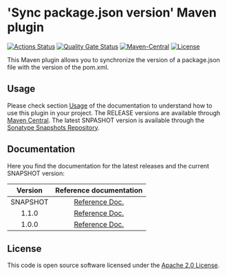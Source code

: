 # 'Sync package.json version' Maven plugin
[![Actions Status](https://github.com/ingogriebsch/sync-packagejson-version-maven-plugin/workflows/build/badge.svg?branch=main)](https://github.com/ingogriebsch/sync-packagejson-version-maven-plugin/actions)
[![Quality Gate Status](https://sonarcloud.io/api/project_badges/measure?project=de.ingogriebsch.maven%3Async-packagejson-version-maven-plugin&metric=alert_status)](https://sonarcloud.io/dashboard?id=de.ingogriebsch.maven%3Async-packagejson-version-maven-plugin)
[![Maven-Central](https://img.shields.io/maven-central/v/de.ingogriebsch.maven/sync-packagejson-version-maven-plugin?color=green)](https://search.maven.org/artifact/de.ingogriebsch.maven/sync-packagejson-version-maven-plugin)
[![License](http://img.shields.io/:license-apache-blue.svg)](http://www.apache.org/licenses/LICENSE-2.0.html)

This Maven plugin allows you to synchronize the version of a package.json file with the version of the pom.xml.

## Usage
Please check section [Usage][sync-packagejson-version-maven-plugin-current-docs-usage] of the documentation to understand how to use this plugin in your project. 
The RELEASE versions are available through [Maven Central][maven-central]. 
The latest SNPASHOT version is available through the [Sonatype Snapshots Repository][sonatype-snapshots-repository].

## Documentation
Here you find the documentation for the latest releases and the current SNAPSHOT version:

| Version | Reference documentation |
| :---: | :---: |
| SNAPSHOT | [Reference Doc.][sync-packagejson-version-maven-plugin-current-docs] |
| 1.1.0 | [Reference Doc.][sync-packagejson-version-maven-plugin-1.1.0-docs] |
| 1.0.0 | [Reference Doc.][sync-packagejson-version-maven-plugin-1.0.0-docs] |

## License
This code is open source software licensed under the [Apache 2.0 License](https://www.apache.org/licenses/LICENSE-2.0.html).

[sync-packagejson-version-maven-plugin-current-docs]: https://ingogriebsch.github.io/sync-packagejson-version-maven-plugin/current/index.html
[sync-packagejson-version-maven-plugin-current-docs-usage]: https://ingogriebsch.github.io/sync-packagejson-version-maven-plugin/current/index.html#usage
[sync-packagejson-version-maven-plugin-1.1.0-docs]: https://ingogriebsch.github.io/sync-packagejson-version-maven-plugin/1.1.0/index.html
[sync-packagejson-version-maven-plugin-1.0.0-docs]: https://ingogriebsch.github.io/sync-packagejson-version-maven-plugin/1.0.0/index.html
[maven-central]: https://search.maven.org/artifact/de.ingogriebsch.maven/sync-packagejson-version-maven-plugin
[sonatype-snapshots-repository]: https://oss.sonatype.org/content/repositories/snapshots/de/ingogriebsch/maven/sync-packagejson-version-maven-plugin/
